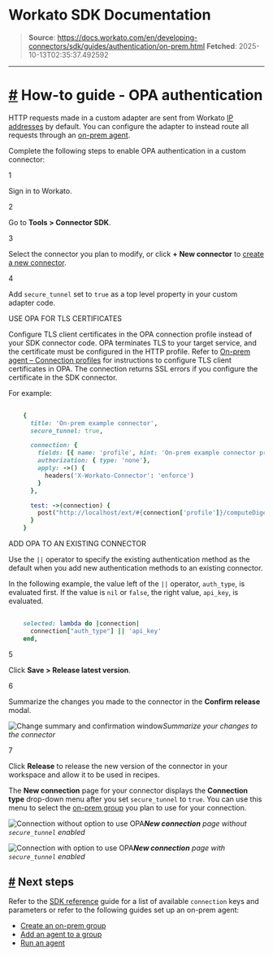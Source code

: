 # Workato SDK Documentation

> **Source**: https://docs.workato.com/en/developing-connectors/sdk/guides/authentication/on-prem.html
> **Fetched**: 2025-10-13T02:35:37.492592

---

# [#](<#how-to-guide-opa-authentication>) How-to guide - OPA authentication

HTTP requests made in a custom adapter are sent from Workato [IP addresses](</security/ip-allowlists.html#traffic-from-workato>) by default. You can configure the adapter to instead route all requests through an [on-prem agent](</on-prem.html>).

Complete the following steps to enable OPA authentication in a custom connector:

1

Sign in to Workato.

2

Go to **Tools > Connector SDK**.

3

Select the connector you plan to modify, or click **\+ New connector** to [create a new connector](</developing-connectors/sdk/guides/walkthrough.html#create-a-custom-connector>).

4

Add `secure_tunnel` set to `true` as a top level property in your custom adapter code.

USE OPA FOR TLS CERTIFICATES

Configure TLS client certificates in the OPA connection profile instead of your SDK connector code. OPA terminates TLS to your target service, and the certificate must be configured in the HTTP profile. Refer to [On-prem agent – Connection profiles](</on-prem/agents/connection/profile.html#http-profile>) for instructions to configure TLS client certificates in OPA. The connection returns SSL errors if you configure the certificate in the SDK connector.

For example:
```ruby
 
    {
      title: 'On-prem example connector',
      secure_tunnel: true,

      connection: {
        fields: [{ name: 'profile', hint: 'On-prem example connector profile' }],
        authorization: { type: 'none'},
        apply: ->() {
          headers('X-Workato-Connector': 'enforce')
        }
      },

      test: ->(connection) {
        post("http://localhost/ext/#{connection['profile']}/computeDigest", { payload: 'test' })
      }
    }


```

ADD OPA TO AN EXISTING CONNECTOR

Use the `||` operator to specify the existing authentication method as the default when you add new authentication methods to an existing connector.

In the following example, the value left of the `||` operator, `auth_type`, is evaluated first. If the value is `nil` or `false`, the right value, `api_key`, is evaluated.
```ruby
 
    selected: lambda do |connection|
      connection["auth_type"] || 'api_key'
    end,


```

5

Click **Save > Release latest version**.

6

Summarize the changes you made to the connector in the **Confirm release** modal.

![Change summary and confirmation window](/assets/img/confirm-version-release-window.561b4f2d.png)_Summarize your changes to the connector_

7

Click **Release** to release the new version of the connector in your workspace and allow it to be used in recipes.

The **New connection** page for your connector displays the **Connection type** drop-down menu after you set `secure_tunnel` to `true`. You can use this menu to select the [on-prem group](</on-prem/groups.html#on-prem-group>) you plan to use for your connection.

![Connection without option to use OPA](/assets/img/OPA-example-without-secure-tunnel.18090057.png)_**New connection** page without `secure_tunnel` enabled_

![Connection with option to use OPA](/assets/img/OPA-example-with-secure-tunnel.22653f76.png)_**New connection** page with `secure_tunnel` enabled_

## [#](<#next-steps>) Next steps

Refer to the [SDK reference](</developing-connectors/sdk/sdk-reference/connection.html>) guide for a list of available `connection` keys and parameters or refer to the following guides set up an on-prem agent:

  * [Create an on-prem group](</on-prem/groups/create-group.html>)
  * [Add an agent to a group](</on-prem/groups/add-agent.html>)
  * [Run an agent](</on-prem/agents/run.html>)
